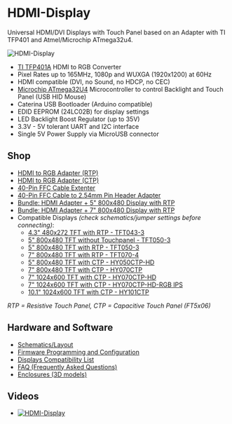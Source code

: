 # HDMI-Display
Universal HDMI/DVI Displays with Touch Panel based on an Adapter with TI TFP401 and Atmel/Microchip ATmega32u4.

![HDMI-Display](https://github.com/watterott/HDMI-Display/raw/master/hardware/HDMI-Display_v12.jpg)

* [TI TFP401A](http://www.ti.com/product/TFP401A) HDMI to RGB Converter
* Pixel Rates up to 165MHz, 1080p and WUXGA (1920x1200) at 60Hz
* HDMI compatible (DVI, no Sound, no HDCP, no CEC)
* [Microchip ATmega32U4](http://www.microchip.com/wwwproducts/en/ATMEGA32U4) Microcontroller to control Backlight and Touch Panel (USB HID Mouse)
* Caterina USB Bootloader (Arduino compatible)
* EDID EEPROM (24LC02B) for display settings
* LED Backlight Boost Regulator (up to 35V)
* 3.3V - 5V tolerant UART and I2C interface
* Single 5V Power Supply via MicroUSB connector


## Shop
* [HDMI to RGB Adapter (RTP)](http://www.watterott.com/en/HDMI-RGB-adapter-with-ATmega32U4-touch-controller)
* [HDMI to RGB Adapter (CTP)](http://www.watterott.com/en/HDMI-RGB-adapter-CTP)
* [40-Pin FFC Cable Extenter](http://www.watterott.com/en/40-Pin-FFC-extenter)
* [40-Pin FFC Cable to 2.54mm Pin Header Adapter](http://www.watterott.com/en/GPIO-Adapter-for-the-RPi-Display-BPlus)
* [Bundle: HDMI Adapter + 5" 800x480 Display with RTP](http://www.watterott.com/en/5-800x480-HDMI-Display-with-resistive-touch)
* [Bundle: HDMI Adapter + 7" 800x480 Display with RTP](http://www.watterott.com/en/7-800x480-HDMI-Display-with-resistive-touch)
* Compatible Displays *(check schematics/jumper settings before connecting)*:
  * [4.3" 480x272 TFT with RTP - TFT043-3](http://www.watterott.com/en/43-480x272-TFT-Display)
  * [5" 800x480 TFT without Touchpanel - TFT050-3](http://www.watterott.com/en/5-800x480-TFT-Display-without-TP)
  * [5" 800x480 TFT with RTP - TFT050-3](http://www.watterott.com/en/5-800x480-TFT-Display)
  * [7" 800x480 TFT with RTP - TFT070-4](http://www.watterott.com/en/7-800x480-TFT-Display)
  * [5" 800x480 TFT with CTP - HY050CTP-HD](http://www.watterott.com/en/5-inch-800x480-TFT-LCD-Display-with-capacitive-touch-panel)
  * [7" 800x480 TFT with CTP - HY070CTP](http://www.watterott.com/en/7-inch-800x480-TFT-LCD-Display-with-capacitive-touchscreen)
  * [7" 1024x600 TFT with CTP - HY070CTP-HD](http://www.watterott.com/en/7-inch-1024x600-TFT-LCD-Display-with-capacitive-touch-panel)
  * [7" 1024x600 TFT with CTP - HY070CTP-HD-RGB IPS](http://www.watterott.com/en/7-inch-1024x600-IPS-LCD-Display-with-capacitive-touch-Type-C)
  * [10.1" 1024x600 TFT with CTP - HY101CTP](http://www.watterott.com/en/10-inch-1024x600-TFT-LCD-Display-with-capacitive-touch-panel)

*RTP = Resistive Touch Panel, CTP = Capacitive Touch Panel (FT5x06)*


## Hardware and Software
* [Schematics/Layout](https://github.com/watterott/HDMI-Display/tree/master/hardware)
* [Firmware Programming and Configuration](https://github.com/watterott/HDMI-Display/tree/master/software#hdmi-display-firmware)
* [Displays Compatibility List](https://github.com/watterott/HDMI-Display/blob/master/docs/Displays.md)
* [FAQ (Frequently Asked Questions)](https://github.com/watterott/HDMI-Display/blob/master/docs/FAQ.md)
* [Enclosures (3D models)](https://www.thingiverse.com/search?q=watterott+display)


## Videos
* [![HDMI-Display](http://img.youtube.com/vi/9wikp3G8xas/0.jpg)](https://www.youtube.com/watch?v=9wikp3G8xas)

